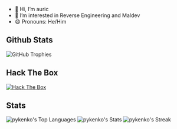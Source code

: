 - 👋 Hi, I’m auric
- 🌱 I’m interested in Reverse Engineering and Maldev
- 😄 Pronouns: He/Him

Github Stats
---
![GitHub Trophies](https://github-profile-trophy.vercel.app/?username=pykenko&theme=tokyonight)

Hack The Box
---
[![Hack The Box](https://www.hackthebox.com/badge/image/1456197)](https://app.hackthebox.com/profile/1456197)

Stats
---
![pykenko's Top Languages](https://github-readme-stats.vercel.app/api/top-langs/?username=pykenko&theme=vue-dark&show_icons=true&hide_border=false&layout=compact)
![pykenko's Stats](https://github-readme-stats.vercel.app/api?username=pykenko&theme=vue-dark&show_icons=true&hide_border=false&count_private=false)
![pykenko's Streak](https://github-readme-streak-stats.herokuapp.com/?user=pykenko&theme=vue-dark&hide_border=false)
